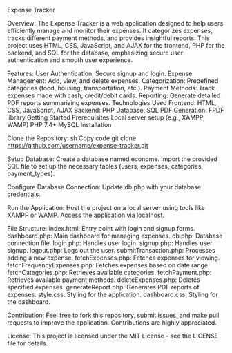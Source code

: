 Expense Tracker

Overview:
The Expense Tracker is a web application designed to help users efficiently manage and monitor their expenses. It categorizes expenses, tracks different payment methods, and provides insightful reports. This project uses HTML, CSS, JavaScript, and AJAX for the frontend, PHP for the backend, and SQL for the database, emphasizing secure user authentication and smooth user experience.

Features:
User Authentication: Secure signup and login.
Expense Management: Add, view, and delete expenses.
Categorization: Predefined categories (food, housing, transportation, etc.).
Payment Methods: Track expenses made with cash, credit/debit cards.
Reporting: Generate detailed PDF reports summarizing expenses.
Technologies Used
Frontend: HTML, CSS, JavaScript, AJAX
Backend: PHP
Database: SQL
PDF Generation: FPDF library
Getting Started
Prerequisites
Local server setup (e.g., XAMPP, WAMP)
PHP 7.4+
MySQL
Installation

Clone the Repository:
sh
Copy code
git clone https://github.com/username/expense-tracker.git

Setup Database:
Create a database named econome.
Import the provided SQL file to set up the necessary tables (users, expenses, categories, payment_types).

Configure Database Connection:
Update db.php with your database credentials.

Run the Application:
Host the project on a local server using tools like XAMPP or WAMP.
Access the application via localhost.

File Structure:
index.html: Entry point with login and signup forms.
dashboard.php: Main dashboard for managing expenses.
db.php: Database connection file.
login.php: Handles user login.
signup.php: Handles user signup.
logout.php: Logs out the user.
submitTransaction.php: Processes adding a new expense.
fetchExpenses.php: Fetches expenses for viewing.
fetchFrequencyExpenses.php: Fetches expenses based on date range.
fetchCategories.php: Retrieves available categories.
fetchPayment.php: Retrieves available payment methods.
deleteExpenses.php: Deletes specified expenses.
generateReport.php: Generates PDF reports of expenses.
style.css: Styling for the application.
dashboard.css: Styling for the dashboard.

Contribution:
Feel free to fork this repository, submit issues, and make pull requests to improve the application. Contributions are highly appreciated.

License:
This project is licensed under the MIT License - see the LICENSE file for details.
